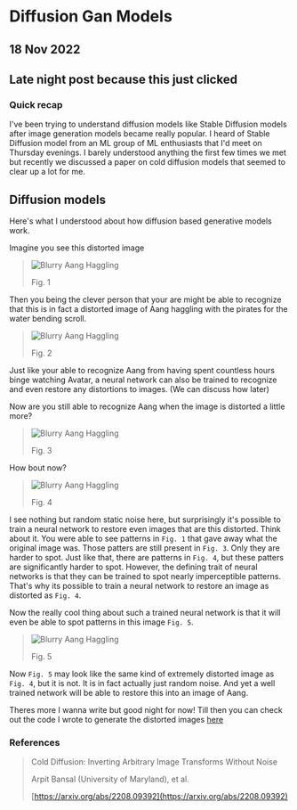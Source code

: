<h1 class="blog-title">Diffusion Gan Models</h1>
<h2 class="text-end mt-0">18 Nov 2022</h2>

## Late night post because this just clicked

### Quick recap

I've been trying to understand diffusion models like Stable Diffusion models after image generation models became really popular. I heard of Stable Diffusion model from an ML group of ML enthusiasts that I'd meet on Thursday evenings. I barely understood anything the first few times we met but recently we discussed a paper on cold diffusion models that seemed to clear up a lot for me.

## Diffusion models

Here's what I understood about how diffusion based generative models work.

Imagine you see this distorted image

> ![Blurry Aang Haggling](../Haggaling_Aangs/aang_distorted_0.5.png)
>
> Fig. 1

Then you being the clever person that your are might be able to recognize that this is in fact a distorted image of Aang haggling with the pirates for the water bending scroll.

> ![Blurry Aang Haggling](../Haggaling_Aangs/aang_distorted_0.0.png)
>
> Fig. 2

Just like your able to recognize Aang from having spent countless hours binge watching Avatar, a neural
network can also be trained to recognize and even restore any distortions to images. (We can discuss how
later)

Now are you still able to recognize Aang when the image is distorted a little more?

> ![Blurry Aang Haggling](../Haggaling_Aangs/aang_distorted_0.8.png)
>
> Fig. 3

How bout now?

> ![Blurry Aang Haggling](../Haggaling_Aangs/aang_distorted_1.0.png)
>
> Fig. 4

I see nothing but random static noise here, but surprisingly it's  possible to train a neural network to restore even images that are this distorted. Think about it. You were able to see patterns in `Fig. 1` that gave away what the original image was. Those patters are still present in `Fig. 3`. Only they are harder to spot. Just like that, there are patterns in `Fig. 4`, but these patters are significantly harder to spot. However, the defining trait of neural networks is that they can be trained to spot nearly imperceptible patterns. That's why its possible to train a neural network to restore an image as distorted as `Fig. 4`.

Now the really cool thing about such a trained neural network is that it will even be able to spot patterns
in this image `Fig. 5`.

> ![Blurry Aang Haggling](../Haggaling_Aangs/random_noise.png)
>
> Fig. 5

Now `Fig. 5` may look like the same kind of extremely distorted image as `Fig. 4`, but it is not. It is in fact actually just random noise. And yet a well trained network will be able to restore this into an image
of Aang.

Theres more I wanna write but good night for now! Till then you can check out the code I wrote to generate the distorted images [here](https://github.com/RK22000/noisy-image/blob/main/Image_Distortion.ipynb)

### References

> Cold Diffusion: Inverting Arbitrary Image Transforms Without Noise
>
> Arpit Bansal (University of Maryland), et al.
>
>[https://arxiv.org/abs/2208.09392](https://arxiv.org/abs/2208.09392)
